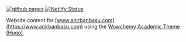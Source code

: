 [![github pages](https://github.com/anirbanbasu/anirbanbasu.github.io/actions/workflows/pages.yml/badge.svg)](https://github.com/anirbanbasu/anirbanbasu.github.io/actions/workflows/pages.yml) [![Netlify Status](https://api.netlify.com/api/v1/badges/d7e205cb-e8df-4008-9be1-1df5dc5340a2/deploy-status)](https://app.netlify.com/sites/anirbanbasu/deploys)

Website content for [www.anirbanbasu.com](https://www.anirbanbasu.com) using the [Wowchemy Academic Theme (Hugo)](https://github.com/wowchemy/starter-hugo-academic).

